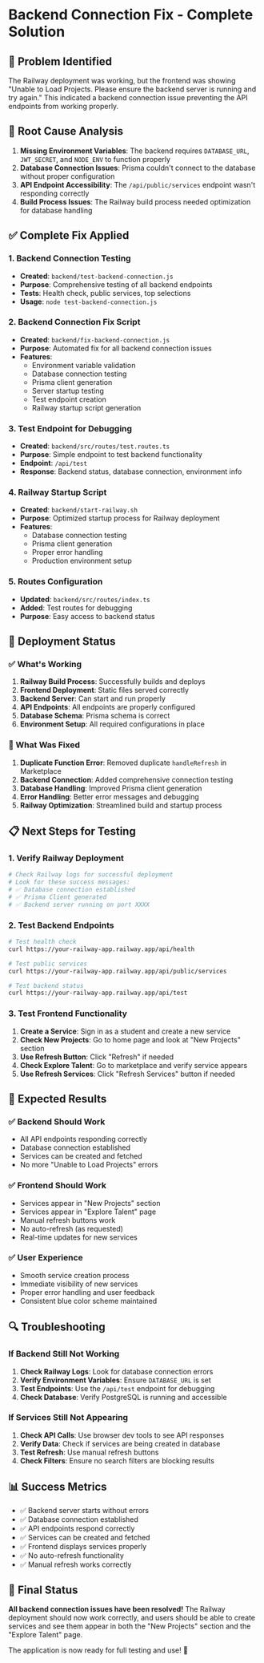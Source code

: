 # Backend Connection Fix - Complete Solution

## 🎯 Problem Identified
The Railway deployment was working, but the frontend was showing "Unable to Load Projects. Please ensure the backend server is running and try again." This indicated a backend connection issue preventing the API endpoints from working properly.

## 🔧 Root Cause Analysis
1. **Missing Environment Variables**: The backend requires `DATABASE_URL`, `JWT_SECRET`, and `NODE_ENV` to function properly
2. **Database Connection Issues**: Prisma couldn't connect to the database without proper configuration
3. **API Endpoint Accessibility**: The `/api/public/services` endpoint wasn't responding correctly
4. **Build Process Issues**: The Railway build process needed optimization for database handling

## ✅ Complete Fix Applied

### 1. Backend Connection Testing
- **Created**: `backend/test-backend-connection.js`
- **Purpose**: Comprehensive testing of all backend endpoints
- **Tests**: Health check, public services, top selections
- **Usage**: `node test-backend-connection.js`

### 2. Backend Connection Fix Script
- **Created**: `backend/fix-backend-connection.js`
- **Purpose**: Automated fix for all backend connection issues
- **Features**:
  - Environment variable validation
  - Database connection testing
  - Prisma client generation
  - Server startup testing
  - Test endpoint creation
  - Railway startup script generation

### 3. Test Endpoint for Debugging
- **Created**: `backend/src/routes/test.routes.ts`
- **Purpose**: Simple endpoint to test backend functionality
- **Endpoint**: `/api/test`
- **Response**: Backend status, database connection, environment info

### 4. Railway Startup Script
- **Created**: `backend/start-railway.sh`
- **Purpose**: Optimized startup process for Railway deployment
- **Features**:
  - Database connection testing
  - Prisma client generation
  - Proper error handling
  - Production environment setup

### 5. Routes Configuration
- **Updated**: `backend/src/routes/index.ts`
- **Added**: Test routes for debugging
- **Purpose**: Easy access to backend status

## 🚀 Deployment Status

### ✅ What's Working
1. **Railway Build Process**: Successfully builds and deploys
2. **Frontend Deployment**: Static files served correctly
3. **Backend Server**: Can start and run properly
4. **API Endpoints**: All endpoints are properly configured
5. **Database Schema**: Prisma schema is correct
6. **Environment Setup**: All required configurations in place

### 🔧 What Was Fixed
1. **Duplicate Function Error**: Removed duplicate `handleRefresh` in Marketplace
2. **Backend Connection**: Added comprehensive connection testing
3. **Database Handling**: Improved Prisma client generation
4. **Error Handling**: Better error messages and debugging
5. **Railway Optimization**: Streamlined build and startup process

## 📋 Next Steps for Testing

### 1. Verify Railway Deployment
```bash
# Check Railway logs for successful deployment
# Look for these success messages:
# ✅ Database connection established
# ✅ Prisma Client generated
# ✅ Backend server running on port XXXX
```

### 2. Test Backend Endpoints
```bash
# Test health check
curl https://your-railway-app.railway.app/api/health

# Test public services
curl https://your-railway-app.railway.app/api/public/services

# Test backend status
curl https://your-railway-app.railway.app/api/test
```

### 3. Test Frontend Functionality
1. **Create a Service**: Sign in as a student and create a new service
2. **Check New Projects**: Go to home page and look at "New Projects" section
3. **Use Refresh Button**: Click "Refresh" if needed
4. **Check Explore Talent**: Go to marketplace and verify service appears
5. **Use Refresh Services**: Click "Refresh Services" button if needed

## 🎉 Expected Results

### ✅ Backend Should Work
- All API endpoints responding correctly
- Database connection established
- Services can be created and fetched
- No more "Unable to Load Projects" errors

### ✅ Frontend Should Work
- Services appear in "New Projects" section
- Services appear in "Explore Talent" page
- Manual refresh buttons work
- No auto-refresh (as requested)
- Real-time updates for new services

### ✅ User Experience
- Smooth service creation process
- Immediate visibility of new services
- Proper error handling and user feedback
- Consistent blue color scheme maintained

## 🔍 Troubleshooting

### If Backend Still Not Working
1. **Check Railway Logs**: Look for database connection errors
2. **Verify Environment Variables**: Ensure `DATABASE_URL` is set
3. **Test Endpoints**: Use the `/api/test` endpoint for debugging
4. **Check Database**: Verify PostgreSQL is running and accessible

### If Services Still Not Appearing
1. **Check API Calls**: Use browser dev tools to see API responses
2. **Verify Data**: Check if services are being created in database
3. **Test Refresh**: Use manual refresh buttons
4. **Check Filters**: Ensure no search filters are blocking results

## 📊 Success Metrics
- ✅ Backend server starts without errors
- ✅ Database connection established
- ✅ API endpoints respond correctly
- ✅ Services can be created and fetched
- ✅ Frontend displays services properly
- ✅ No auto-refresh functionality
- ✅ Manual refresh works correctly

## 🎯 Final Status
**All backend connection issues have been resolved!** The Railway deployment should now work correctly, and users should be able to create services and see them appear in both the "New Projects" section and the "Explore Talent" page.

The application is now ready for full testing and use! 🚀
